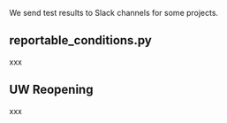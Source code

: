We send test results to Slack channels for some projects.



## reportable_conditions.py
xxx

## UW Reopening
xxx
